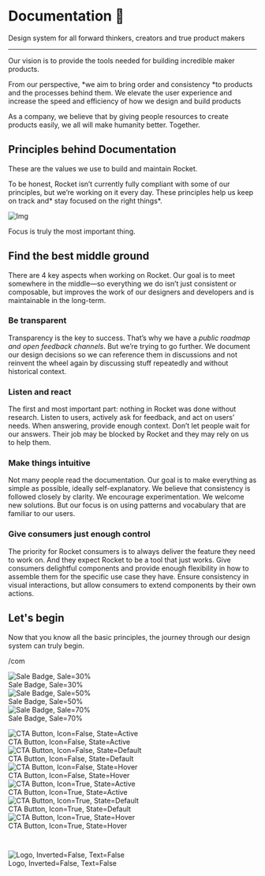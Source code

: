 
# Documentation 🚀

Design system for all forward thinkers, creators and true product makers

---

Our vision is to provide the tools needed for building incredible maker products.

From our perspective, *we aim to bring order and consistency *to products and the processes behind them. We elevate the user experience and increase the speed and efficiency of how we design and build products

As a company, we believe that by giving people resources to create products easily, we all will make humanity better. Together.

## Principles behind Documentation

These are the values we use to build and maintain Rocket.

To be honest, Rocket isn’t currently fully compliant with some of our principles, but we’re working on it every day. These principles help us keep on track and* stay focused on the right things*.

![Img](https://studio-assets.supernova.io/design-systems/14533/9289758a-6300-472a-bbc6-a57098081abf.jpeg?Expires=1990828800&Policy=eyJTdGF0ZW1lbnQiOlt7IlJlc291cmNlIjoiaHR0cHM6Ly9zdHVkaW8tYXNzZXRzLnN1cGVybm92YS5pby9kZXNpZ24tc3lzdGVtcy8xNDUzMy85Mjg5NzU4YS02MzAwLTQ3MmEtYmJjNi1hNTcwOTgwODFhYmYuanBlZyIsIkNvbmRpdGlvbiI6eyJEYXRlTGVzc1RoYW4iOnsiQVdTOkVwb2NoVGltZSI6MTk5MDgyODgwMH19fV19&Signature=E9DL6D-ZtS~4qaH18y5tnHC4gtpQUzZb85NmDFMuezn~MaWHPSumzBv6tXkxGqSgGyKh~9FaYnbfHkcJhU~4F~jdbuY70gbRxUpvnBtyCpz8o0mci-d2A9WoIZ3RGl11izD3c2WMfUaKhSaFlUw8cTGP-9vrqeUi58O2P4zYT9eAeyvOIFzQXgIgljhxiB9mIVU5a4j1vDL8ntJpagEZukKRskOgMrrB4LNQ-nRsvXFF7W5C5EkdoZPZf4jFxcQu2Yj6M9-bqNBXubYMsYYhEXqvqUOAnYVaE59E5PSSe43HKv2gp1ajSJ3ttHtTtCITO8Vyfh1FoTl03Z18ki8iZg__&Key-Pair-Id=APKAJGK34LCCAUR7N6LA)

Focus is truly the most important thing.

## Find the best middle ground

There are 4 key aspects when working on Rocket. Our goal is to meet somewhere in the middle—so everything we do isn’t just consistent or composable, but improves the work of our designers and developers and is maintainable in the long-term.

### Be transparent

Transparency is the key to success. That’s why we have a *public roadmap and open feedback channels*. But we’re trying to go further. We document our design decisions so we can reference them in discussions and not reinvent the wheel again by discussing stuff repeatedly and without historical context.

### Listen and react

The first and most important part: nothing in Rocket was done without research. Listen to users, actively ask for feedback, and act on users’ needs. When answering, provide enough context. Don’t let people wait for our answers. Their job may be blocked by Rocket and they may rely on us to help them.

### Make things intuitive

Not many people read the documentation. Our goal is to make everything as simple as possible, ideally self-explanatory. We believe that consistency is followed closely by clarity. We encourage experimentation. We welcome new solutions. But our focus is on using patterns and vocabulary that are familiar to our users.

### Give consumers just enough control

The priority for Rocket consumers is to always deliver the feature they need to work on. And they expect Rocket to be a tool that just works. Give consumers delightful components and provide enough flexibility in how to assemble them for the specific use case they have. Ensure consistency in visual interactions, but allow consumers to extend components by their own actions.

## Let's begin

Now that you know all the basic principles, the journey through our design system can truly begin.

/com

  
![Sale Badge, Sale=30%](https://studio-assets.supernova.io/design-systems/14533/a5030fd7-4ef2-4a47-b5f0-ae1a72bd55a0.png?Expires=1990828800&Policy=eyJTdGF0ZW1lbnQiOlt7IlJlc291cmNlIjoiaHR0cHM6Ly9zdHVkaW8tYXNzZXRzLnN1cGVybm92YS5pby9kZXNpZ24tc3lzdGVtcy8xNDUzMy9hNTAzMGZkNy00ZWYyLTRhNDctYjVmMC1hZTFhNzJiZDU1YTAucG5nIiwiQ29uZGl0aW9uIjp7IkRhdGVMZXNzVGhhbiI6eyJBV1M6RXBvY2hUaW1lIjoxOTkwODI4ODAwfX19XX0_&Signature=NwKx8eIO5JDh-82sMHE2vWWCVJfp83HH3kdGtEyxkkYZQSrYpP5Qmm~X9iJAx95N3kC8qPptvi0WtMH30w9YiZS4zS0W77TyXW6Uot~RVPC2Xf5e1yQvw9q-Fp2EzZ5Huei4E0OfnDlW1lgTpsIXmR1FqFmGi1Be2l6jpdUgyrR5WLMwp~vXTYGPJOLV9e43vIY1gcP3Ygm17wPW5LvWLVqaLwh6A2b7nnAK1BbOORFn2aSJjn35qSStqTmzFATNYjVoq~~-5X9SQ06e2wfzLEQ00C4cwpFYIT2qYjUuabv0nsUfX47-D0ke~dhQHXZ62oWXRF3FC32xOMk5Ds1lqw__&Key-Pair-Id=APKAJGK34LCCAUR7N6LA)  
Sale Badge, Sale=30%  
![Sale Badge, Sale=50%](https://studio-assets.supernova.io/design-systems/14533/0a7ebaa3-c925-45d9-8afd-bd6bc04ef1ea.png?Expires=1990828800&Policy=eyJTdGF0ZW1lbnQiOlt7IlJlc291cmNlIjoiaHR0cHM6Ly9zdHVkaW8tYXNzZXRzLnN1cGVybm92YS5pby9kZXNpZ24tc3lzdGVtcy8xNDUzMy8wYTdlYmFhMy1jOTI1LTQ1ZDktOGFmZC1iZDZiYzA0ZWYxZWEucG5nIiwiQ29uZGl0aW9uIjp7IkRhdGVMZXNzVGhhbiI6eyJBV1M6RXBvY2hUaW1lIjoxOTkwODI4ODAwfX19XX0_&Signature=An9EGWmQ9d~NNDxaonyeqAjigKjrNtaKhrJTQRTjinaHZf7NzHbQ7gljRSV9gJXhA2ol4oLgde7A0~YyW~GO0Z3AvKWKsE5zDroankPB0LvamTHtn5eXiIhd-ZY4ol1YfSra18fJC6H3-QSrsHqWYR50PkFBli~ofXuI2RO8C~pRa62KAOUQbN2QZScoiwuVoAUXyVdBrJu-mXFk4illxM91MbiUEBAnaFBVcxj0Vrw9K0Ey88VNzqu3bQw-PEyAXbPc0zWtiUuQGGgpBPtXeFp9c91eYkYIQAyVkSZGEGEMXhw4cYl9OeaPrGH8fZ7MuSaf96fyC~iUeDT8xbpfmQ__&Key-Pair-Id=APKAJGK34LCCAUR7N6LA)  
Sale Badge, Sale=50%  
![Sale Badge, Sale=70%](https://studio-assets.supernova.io/design-systems/14533/0c430e02-c5a3-4255-ab0c-b9b2589920f4.png?Expires=1990828800&Policy=eyJTdGF0ZW1lbnQiOlt7IlJlc291cmNlIjoiaHR0cHM6Ly9zdHVkaW8tYXNzZXRzLnN1cGVybm92YS5pby9kZXNpZ24tc3lzdGVtcy8xNDUzMy8wYzQzMGUwMi1jNWEzLTQyNTUtYWIwYy1iOWIyNTg5OTIwZjQucG5nIiwiQ29uZGl0aW9uIjp7IkRhdGVMZXNzVGhhbiI6eyJBV1M6RXBvY2hUaW1lIjoxOTkwODI4ODAwfX19XX0_&Signature=dWFKS3dtsXI~V9covITP7T~qHa58gNR6jtHcdeFjuZKiNOYTT2zbe1AKpeCJCgn7gcYTng0WBsNClxTRzNPDO8axHKtvdc5jrJsFc0MfDGVi0qwxW6rp~0f7KR12MJLqiXEuRut7MRsBoqqdSGFCBO4Uvshf2caVncst0W7SrCiOF-pz7FyF8F400qSXuAM~atHFuDdjHemJdwvUN0enzzu5j4F6lMwgbwsYXo421SxV3kIgsTzQEEaJ7-Mo0ruUycjQD9B1EJ59nxh3Fa1jv8wP1yS1WWK42V7FsxIolqqt1REGG3QusJNoSJ1nBcQVIVoQvZA5DPxa37Yw62RRTw__&Key-Pair-Id=APKAJGK34LCCAUR7N6LA)  
Sale Badge, Sale=70%  


  
![CTA Button, Icon=False, State=Active](https://studio-assets.supernova.io/design-systems/14533/65f2404e-25d9-478a-915f-2ded09add47c.png?Expires=1990828800&Policy=eyJTdGF0ZW1lbnQiOlt7IlJlc291cmNlIjoiaHR0cHM6Ly9zdHVkaW8tYXNzZXRzLnN1cGVybm92YS5pby9kZXNpZ24tc3lzdGVtcy8xNDUzMy82NWYyNDA0ZS0yNWQ5LTQ3OGEtOTE1Zi0yZGVkMDlhZGQ0N2MucG5nIiwiQ29uZGl0aW9uIjp7IkRhdGVMZXNzVGhhbiI6eyJBV1M6RXBvY2hUaW1lIjoxOTkwODI4ODAwfX19XX0_&Signature=EHlLLqdMi1S8S5~5fWiJdMFVq1P0~n3rg3h3kyjz2j4RhXbvluvhcFMlkgSGahNlfffSJPx7uynnEoaNtDlBG8OfNFaD99kgnxzNhqX12CVrCXfNuM2xWNACeEHElYIfNVFMGxctv2x7me0Bq4XyRuRMNEK1uAFdCIFvYLt9DT1DIUp7IWGZ5At~jK99N0kC1NDWW4j4VB2qc2BR5Sprj2hJRzaM2GfR8OdMULVqw31XT~FR3eM~pHA-LgPOODRTI54WSIJXU4v2txpfUDplMQCVGVOwzqeHN6RJ4oJqsd0d9KR4zOQlhKWuCKWnuXFMf-uJQTL7VmA-~sIsT2NBaQ__&Key-Pair-Id=APKAJGK34LCCAUR7N6LA)  
CTA Button, Icon=False, State=Active  
![CTA Button, Icon=False, State=Default](https://studio-assets.supernova.io/design-systems/14533/5f04714c-6853-4e60-bc8c-3b8a411e3297.png?Expires=1990828800&Policy=eyJTdGF0ZW1lbnQiOlt7IlJlc291cmNlIjoiaHR0cHM6Ly9zdHVkaW8tYXNzZXRzLnN1cGVybm92YS5pby9kZXNpZ24tc3lzdGVtcy8xNDUzMy81ZjA0NzE0Yy02ODUzLTRlNjAtYmM4Yy0zYjhhNDExZTMyOTcucG5nIiwiQ29uZGl0aW9uIjp7IkRhdGVMZXNzVGhhbiI6eyJBV1M6RXBvY2hUaW1lIjoxOTkwODI4ODAwfX19XX0_&Signature=HL7g8UiWxgR0wZPexwKmoyu~YEvj6f0-JRuHjd6POOb9n4tPwchLwpENi1QXol7DHrTNYftk~tYSZLQXm8Ir2S7g9TDx6htGem3mnWWlCCkLqaZByMRplvHksZxKqJ935H4DdZA8hLqEBIQjITg0n6EYoGczHsPUHGDWfDMG7FYUAneE1AOdQml8e2QtCZz-IZZFNi4j63qonz07ySHglOAl4cQTbMJL1Xt7ehP272bDGuZMBlxqn0sDsa1~PY8eLimPYUj5ieG~NcP1giqMLz~4WKOm5B~pXONBdXSOO1A3ZslWHg84ir4NYAhXAQ90e2noU6LAglUlpFe6Zp61Fg__&Key-Pair-Id=APKAJGK34LCCAUR7N6LA)  
CTA Button, Icon=False, State=Default  
![CTA Button, Icon=False, State=Hover](https://studio-assets.supernova.io/design-systems/14533/b81443cc-b7e2-40f6-a09a-222977c79cc1.png?Expires=1990828800&Policy=eyJTdGF0ZW1lbnQiOlt7IlJlc291cmNlIjoiaHR0cHM6Ly9zdHVkaW8tYXNzZXRzLnN1cGVybm92YS5pby9kZXNpZ24tc3lzdGVtcy8xNDUzMy9iODE0NDNjYy1iN2UyLTQwZjYtYTA5YS0yMjI5NzdjNzljYzEucG5nIiwiQ29uZGl0aW9uIjp7IkRhdGVMZXNzVGhhbiI6eyJBV1M6RXBvY2hUaW1lIjoxOTkwODI4ODAwfX19XX0_&Signature=TjKXGlbU9vdzL9BW8y8BtrwhkHvH3Wy-QIp40m10L1Eud3jaJ1WT49KyJXy-9zdKUngHMJYWKiIcSgIYcrR9Mr3C9FUPKvPSACkrJByAD0CkVw0k2EFXD5vOaiAOF5XPPLb-wgpgsfWsH87TNJEIsAnkMnkb243MJLP2vgE5yGaFpsuXKoDNZttzusDAFJzXY~XwD5oVO~Pw88gntMxuoy2OeDUf9bgK6A5mhxyr2upoW-utut4JjkOavO-KQJd8VSFDtEHHIWOJfY5E3FrV6v4NY5oZFVmzrET8en-lWlI8a~mzVoAfjhlxE9vUjoTZ9nJPAVWZK5H2MGqh4B1PsA__&Key-Pair-Id=APKAJGK34LCCAUR7N6LA)  
CTA Button, Icon=False, State=Hover  
![CTA Button, Icon=True, State=Active](https://studio-assets.supernova.io/design-systems/14533/647244dd-c886-46e9-bcab-6e0bb07ad84c.png?Expires=1990828800&Policy=eyJTdGF0ZW1lbnQiOlt7IlJlc291cmNlIjoiaHR0cHM6Ly9zdHVkaW8tYXNzZXRzLnN1cGVybm92YS5pby9kZXNpZ24tc3lzdGVtcy8xNDUzMy82NDcyNDRkZC1jODg2LTQ2ZTktYmNhYi02ZTBiYjA3YWQ4NGMucG5nIiwiQ29uZGl0aW9uIjp7IkRhdGVMZXNzVGhhbiI6eyJBV1M6RXBvY2hUaW1lIjoxOTkwODI4ODAwfX19XX0_&Signature=cOq8Ywb6mlrF3MwLL-4OXDaOobBEgItwfMCsrwSZyyIK1wk0ONQM4A-4b5pkU3tslI03TFF~PHg5JQWkyC6yZjl2dHU6XYun0-ypwU4rsA1AV5VhAe4g~VEDtu8M7XsezrADZlrxzLP-V0Sh~JHS7zbLsO4aaWU5kxoppmgc6cPIYSZLEdFEzC6371e5EJcZR~5SRIxTPbeAKgRlxsQ4FJVoyaXk7HdMNPFsXzsSK7dpve6AfhOSWJ7oqt3b2QtoWVDRhOHoQFolTgvgJzGDYfYL56pxZ9whi1LTUuj1ib3xP-9TltDkxMpnl4UUZNm9Z7itb0DWuAuUiKJh~7NrBA__&Key-Pair-Id=APKAJGK34LCCAUR7N6LA)  
CTA Button, Icon=True, State=Active  
![CTA Button, Icon=True, State=Default](https://studio-assets.supernova.io/design-systems/14533/dcb88756-5489-442f-afd5-43385424fe43.png?Expires=1990828800&Policy=eyJTdGF0ZW1lbnQiOlt7IlJlc291cmNlIjoiaHR0cHM6Ly9zdHVkaW8tYXNzZXRzLnN1cGVybm92YS5pby9kZXNpZ24tc3lzdGVtcy8xNDUzMy9kY2I4ODc1Ni01NDg5LTQ0MmYtYWZkNS00MzM4NTQyNGZlNDMucG5nIiwiQ29uZGl0aW9uIjp7IkRhdGVMZXNzVGhhbiI6eyJBV1M6RXBvY2hUaW1lIjoxOTkwODI4ODAwfX19XX0_&Signature=NbapcF56qzvS1D7J5ERkoZUXuD1bp86M4ENhrq8foW-kovu4MgH32Ut6lO9rGvB4bTEeAwqSatXKEQutARNPUFg5Jtsi1uxcCRA7P~qRbYyEvP40GCL1tIB4r6wfY~aqjzIYa0Prq8m8Ug6FNpdXgOPbrRiW43HJBxbFjc-5VADkepiYEya1fgH~FtpAmxp~COGrY-Yq47m2PQwXsuoy~kMqjHLoBwRM5fNUH9NsNV8X2cL7tlrxvIIN-8lyRAu~RjFpCJ19R21tsG5tTGFPgwJZwMKMmt6Ag0s8rt3ETM4hZGtW~la0cFPPWZOECKLvOzL3XWQ3vv7Cr-EaOwF6aQ__&Key-Pair-Id=APKAJGK34LCCAUR7N6LA)  
CTA Button, Icon=True, State=Default  
![CTA Button, Icon=True, State=Hover](https://studio-assets.supernova.io/design-systems/14533/a92c055a-20d9-4c46-87b0-6a4c221255aa.png?Expires=1990828800&Policy=eyJTdGF0ZW1lbnQiOlt7IlJlc291cmNlIjoiaHR0cHM6Ly9zdHVkaW8tYXNzZXRzLnN1cGVybm92YS5pby9kZXNpZ24tc3lzdGVtcy8xNDUzMy9hOTJjMDU1YS0yMGQ5LTRjNDYtODdiMC02YTRjMjIxMjU1YWEucG5nIiwiQ29uZGl0aW9uIjp7IkRhdGVMZXNzVGhhbiI6eyJBV1M6RXBvY2hUaW1lIjoxOTkwODI4ODAwfX19XX0_&Signature=D~hJGHzqQNHI7XEq4NaKVB0wbw2usvz22X5J3O66mR2pUHnOgXO2xHJCV4ufxYG28ecwofaFJEAzNiTsaSDlBmxIM1pgR53xYkFFLf5zd~9WcWRNGyqIMVDp6U0T2RiN9Vulr7fyIv1xA4-6jNUiPYl43QhyU2-9mRb7qX-So6yiBTlvKVIoPtmCrv~vCZL39MiqfKioFPR9NLDmNNsMpC4a6rZfYEjC8rmk2DogzLvjtE4taRmJf31z9zhDTzlvsTMg9EdF9PgGzU2NkiG~NXV38KaJubYkKBtKxMpzdht-P~Oajokn~a5Vld8os1oVlzDaCBux1Ig3LA2PZFlpuQ__&Key-Pair-Id=APKAJGK34LCCAUR7N6LA)  
CTA Button, Icon=True, State=Hover  


```javascript  
  
```

  
![Logo, Inverted=False, Text=False](https://studio-assets.supernova.io/design-systems/14533/74a8aca5-a506-46df-b740-1bd42a45895c.png?Expires=1990828800&Policy=eyJTdGF0ZW1lbnQiOlt7IlJlc291cmNlIjoiaHR0cHM6Ly9zdHVkaW8tYXNzZXRzLnN1cGVybm92YS5pby9kZXNpZ24tc3lzdGVtcy8xNDUzMy83NGE4YWNhNS1hNTA2LTQ2ZGYtYjc0MC0xYmQ0MmE0NTg5NWMucG5nIiwiQ29uZGl0aW9uIjp7IkRhdGVMZXNzVGhhbiI6eyJBV1M6RXBvY2hUaW1lIjoxOTkwODI4ODAwfX19XX0_&Signature=TlYz02P2dbt7nvk-5ccacG80PMvrnK8SNFTgDf4yMAi7BZWYxQzdKoQkbnn6LljxTlXI2Y1g3N-1oa6~W9RYK0vnEP8ylPxJe4b1FkLl3Ecr39MXyLf~FVowMqdQOrcf3TvcM5L~OZTPV12SbI71KjXtyGb~xMXVkNXD-AAH~j2oEVUyzFp5f5QumTL1EUJfaVH9-Pk8wX2~ViVGqsH-6M0gh7Vn8k8-IHKQs8dWstqBY2xojrYwEVIojtfsx3eAZVUCQfQf4aFsDQg7kY2EntaSR8yhBbaveWDE6jkgnG7wjC5afn3zqxjiS43ZcSRfZq2GLiJqzC3B6Q9KtNQZlw__&Key-Pair-Id=APKAJGK34LCCAUR7N6LA)  
Logo, Inverted=False, Text=False  


  
  

